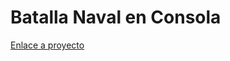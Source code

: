 # Batalla Naval en Consola

[Enlace a proyecto](https://codealo.dev/proyectos/batalla-naval-en-consola)

